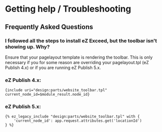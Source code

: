 Getting help / Troubleshooting
==============================

## Frequently Asked Questions

### I followed all the steps to install eZ Exceed, but the toolbar isn't showing up. Why?
Ensure that your pagelayout template is rendering the toolbar. This is only necessary if you for some reason are overriding your pagelayout.tpl (eZ Publish 4.x) or if you are running eZ Publish 5.x.

### eZ Publish 4.x:
```smarty
{include uri="design:parts/website_toolbar.tpl" current_node_id=$module_result.node_id}
```

### eZ Publish 5.x:

```jinja
{% ez_legacy_include "design:parts/website_toolbar.tpl" with {
    'current_node_id': app.request.attributes.get('locationId')
} %}
```
